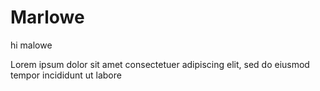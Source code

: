 # Marlowe
hi malowe

Lorem ipsum dolor sit amet consectetuer adipiscing elit, sed do eiusmod tempor incididunt ut labore